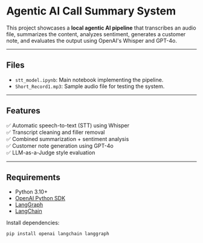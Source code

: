 # Agentic AI Call Summary System

This project showcases a **local agentic AI pipeline** that transcribes an audio file, summarizes the content, analyzes sentiment, generates a customer note, and evaluates the output using OpenAI's Whisper and GPT-4o.

---

## Files

- `stt_model.ipynb`: Main notebook implementing the pipeline.
- `Short_Record1.mp3`: Sample audio file for testing the system.

---

## Features

✅ Automatic speech-to-text (STT) using Whisper  
✅ Transcript cleaning and filler removal  
✅ Combined summarization + sentiment analysis  
✅ Customer note generation using GPT-4o  
✅ LLM-as-a-Judge style evaluation  

---

## Requirements

- Python 3.10+
- [OpenAI Python SDK](https://github.com/openai/openai-python)
- [LangGraph](https://github.com/langchain-ai/langgraph)
- [LangChain](https://github.com/langchain-ai/langchain)

Install dependencies:
```bash
pip install openai langchain langgraph
